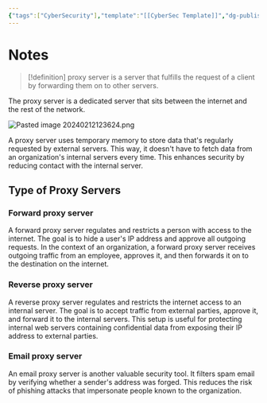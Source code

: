 ```yaml
---
{"tags":["CyberSecurity"],"template":"[[CyberSec Template]]","dg-publish":true,"permalink":"/600-coding/security/notes/cybersec-proxy-severs/","dgPassFrontmatter":true}
---
```



# Notes
> [!definition] 
> proxy server is a server that fulfills the request of a client by forwarding them on to other servers. 
> 

The proxy server is a dedicated server that sits between the internet and the rest of the network.

![Pasted image 20240212123624.png](/img/user/104%20Attachments/Pasted%20image%2020240212123624.png)

A proxy server uses temporary memory to store data that's regularly requested by external servers. This way, it doesn't have to fetch data from an organization's internal servers every time. This enhances security by reducing contact with the internal server.

## Type of Proxy Servers
### Forward proxy server
A forward proxy server regulates and restricts a person with access to the internet. The goal is to hide a user's IP address and approve all outgoing requests. In the context of an organization, a forward proxy server receives outgoing traffic from an employee, approves it, and then forwards it on to the destination on the internet.

### Reverse  proxy server
A reverse proxy server regulates and restricts the internet access to an internal server. The goal is to accept traffic from external parties, approve it, and forward it to the internal servers. This setup is useful for protecting internal web servers containing confidential data from exposing their IP address to external parties.

### Email proxy server
An email proxy server is another valuable security tool. It filters spam email by verifying whether a sender's address was forged. This reduces the risk of phishing attacks that impersonate people known to the organization.